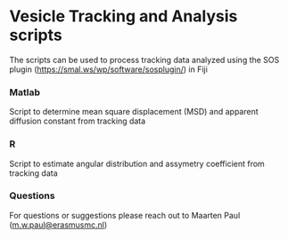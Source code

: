 # Vesicle Tracking and Analysis scripts
The scripts can be used to process tracking data analyzed using the SOS plugin (https://smal.ws/wp/software/sosplugin/) in Fiji

### Matlab
Script to determine mean square displacement (MSD) and apparent diffusion constant from tracking data

### R
Script to estimate angular distribution and assymetry coefficient from tracking data


### Questions
For questions or suggestions please reach out to Maarten Paul (m.w.paul@erasmusmc.nl)
